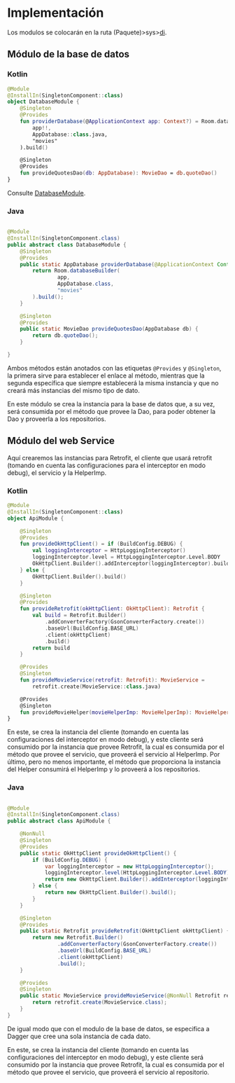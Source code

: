 # Implementación

Los modulos se colocarán en la ruta (Paquete)>sys>[di](../sys/di).

## Módulo de la base de datos

### Kotlin

```kotlin
@Module
@InstallIn(SingletonComponent::class)
object DatabaseModule {
    @Singleton
    @Provides
    fun providerDatabase(@ApplicationContext app: Context?) = Room.databaseBuilder(
        app!!,
        AppDatabase::class.java,
        "movies"
    ).build()

    @Singleton
    @Provides
    fun provideQuotesDao(db: AppDatabase): MovieDao = db.quoteDao()
}
```

Consulte [DatabaseModule](../sys/di/DatabaseModuleKts.kt).

### Java

```java

@Module
@InstallIn(SingletonComponent.class)
public abstract class DatabaseModule {
    @Singleton
    @Provides
    public static AppDatabase providerDatabase(@ApplicationContext Context app) {
        return Room.databaseBuilder(
                app,
                AppDatabase.class,
                "movies"
        ).build();
    }

    @Singleton
    @Provides
    public static MovieDao provideQuotesDao(AppDatabase db) {
        return db.quoteDao();
    }

}
```

Ambos métodos están anotados con las etiquetas `@Provides` y `@Singleton`, la primera sirve para
establecer el enlace al método, mientras que la segunda específica que siempre establecerá la misma
instancia y que no creará más instancias del mismo tipo de dato.

En este módulo se crea la instancia para la base de datos que, a su vez, será consumida por el
método que provee la Dao, para poder obtener la Dao y proveerla a los repositorios.

## Módulo del web Service

Aquí crearemos las instancias para Retrofit, el cliente que usará retrofit (tomando en cuenta las
configuraciones para el interceptor en modo debug), el servicio y la HelperImp.

### Kotlin

```kotlin
@Module
@InstallIn(SingletonComponent::class)
object ApiModule {

    @Singleton
    @Provides
    fun provideOkHttpClient() = if (BuildConfig.DEBUG) {
        val loggingInterceptor = HttpLoggingInterceptor()
        loggingInterceptor.level = HttpLoggingInterceptor.Level.BODY
        OkHttpClient.Builder().addInterceptor(loggingInterceptor).build()
    } else {
        OkHttpClient.Builder().build()
    }

    @Singleton
    @Provides
    fun provideRetrofit(okHttpClient: OkHttpClient): Retrofit {
        val build = Retrofit.Builder()
            .addConverterFactory(GsonConverterFactory.create())
            .baseUrl(BuildConfig.BASE_URL)
            .client(okHttpClient)
            .build()
        return build
    }

    @Provides
    @Singleton
    fun provideMovieService(retrofit: Retrofit): MovieService =
        retrofit.create(MovieService::class.java)

    @Provides
    @Singleton
    fun provideMovieHelper(movieHelperImp: MovieHelperImp): MovieHelper = movieHelperImp
}
```

En este, se crea la instancia del cliente (tomando en cuenta las configuraciones del interceptor en
modo debug), y este cliente será consumido por la instancia que provee Retrofit, la cual es
consumida por el método que provee el servicio, que proveerá el servicio al HelperImp. Por último,
pero no menos importante, el método que proporciona la instancia del Helper consumirá el HelperImp y
lo proveerá a los repositorios.

### Java

```java

@Module
@InstallIn(SingletonComponent.class)
public abstract class ApiModule {

    @NonNull
    @Singleton
    @Provides
    public static OkHttpClient provideOkHttpClient() {
        if (BuildConfig.DEBUG) {
            var loggingInterceptor = new HttpLoggingInterceptor();
            loggingInterceptor.level(HttpLoggingInterceptor.Level.BODY);
            return new OkHttpClient.Builder().addInterceptor(loggingInterceptor).build();
        } else {
            return new OkHttpClient.Builder().build();
        }
    }

    @Singleton
    @Provides
    public static Retrofit provideRetrofit(OkHttpClient okHttpClient) {
        return new Retrofit.Builder()
                .addConverterFactory(GsonConverterFactory.create())
                .baseUrl(BuildConfig.BASE_URL)
                .client(okHttpClient)
                .build();
    }

    @Provides
    @Singleton
    public static MovieService provideMovieService(@NonNull Retrofit retrofit) {
        return retrofit.create(MovieService.class);
    }
}
```

De igual modo que con el modulo de la base de datos, se especifica a Dagger que cree una sola
instancia de cada dato.

En este, se crea la instancia del cliente (tomando en cuenta las configuraciones del interceptor en
modo debug), y este cliente será consumido por la instancia que provee Retrofit, la cual es
consumida por el método que provee el servicio, que proveerá el servicio al repositorio. 
